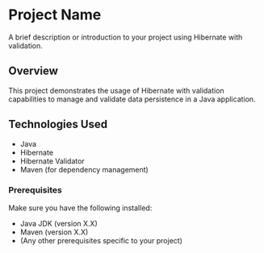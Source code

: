 # Project Name

A brief description or introduction to your project using Hibernate with validation.

## Overview

This project demonstrates the usage of Hibernate with validation capabilities to manage and validate data persistence in a Java application.

## Technologies Used

- Java
- Hibernate
- Hibernate Validator
- Maven (for dependency management)


### Prerequisites

Make sure you have the following installed:

- Java JDK (version X.X)
- Maven (version X.X)
- (Any other prerequisites specific to your project)

